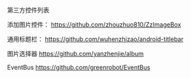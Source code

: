 第三方控件列表

添加图片控件：
https://github.com/zhouzhuo810/ZzImageBox

通用标题栏：
https://github.com/wuhenzhizao/android-titlebar

图片选择器
https://github.com/yanzhenjie/album

EventBus
https://github.com/greenrobot/EventBus